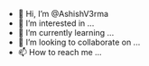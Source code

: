 - 👋 Hi, I’m @AshishV3rma
- 👀 I’m interested in ...
- 🌱 I’m currently learning ...
- 💞️ I’m looking to collaborate on ...
- 📫 How to reach me ...

<!---
AshishV3rma/AshishV3rma is a ✨ special ✨ repository because its `README.md` (this file) appears on your GitHub profile.
You can click the Preview link to take a look at your changes.
--->
